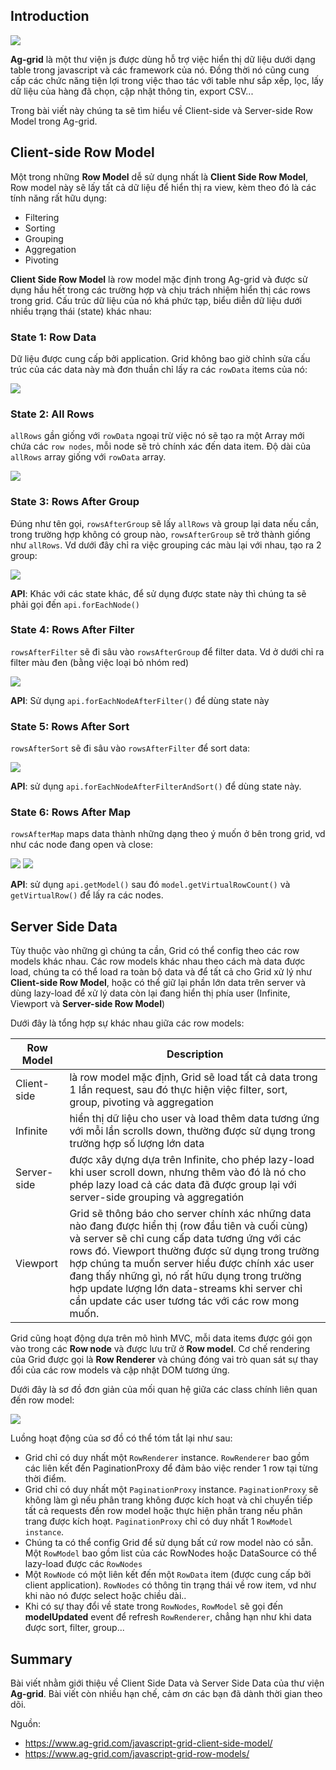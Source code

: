 ## Introduction
![](https://images.viblo.asia/2936dd04-abff-418d-a880-45537baf7b41.png)

**Ag-grid** là một thư viện js được dùng hỗ trợ việc hiển thị dữ liệu dưới dạng table trong javascript và các framework của nó. Đồng thời nó cũng cung cấp các chức năng tiện lợi trong việc thao tác với table như sắp xếp, lọc, lấy dữ liệu của hàng đã chọn, cập nhật thông tin, export CSV... 

Trong bài viết này chúng ta sẽ tìm hiểu về Client-side và Server-side Row Model trong Ag-grid.
## Client-side Row Model
Một trong những **Row Model** dễ sử dụng nhất là **Client Side Row Model**, Row model này sẽ lấy tất cả dữ liệu để hiển thị ra view, kèm theo đó là các tính năng rất hữu dụng:
* Filtering
* Sorting
* Grouping
* Aggregation
* Pivoting

**Client Side Row Model** là row model mặc định trong Ag-grid và được sử dụng hầu hết trong các trường hợp và chịu trách nhiệm hiển thị các rows trong grid. Cấu trúc dữ liệu của nó khá phức tạp, biểu diễn dữ liệu dưới nhiều trạng thái (state) khác nhau:

### State 1: Row Data
Dữ liệu được cung cấp bởi application. Grid không bao giờ chỉnh sửa cấu trúc của các data này mà đơn thuần chỉ lấy ra các `rowData` items của nó:

![](https://images.viblo.asia/5bdb215c-19b1-4879-aff2-8669e396cc87.jpg)

### State 2: All Rows
`allRows` gần giống với `rowData` ngoại trừ việc nó sẽ tạo ra một Array mới chứa các `row nodes`, mỗi node sẽ trỏ chính xác đến data item. Độ dài của `allRows` array giống với `rowData` array.

![](https://images.viblo.asia/4194a0f8-6ab9-47f0-8c3b-e18697ae0a21.jpg)

### State 3: Rows After Group
Đúng như tên gọi, `rowsAfterGroup` sẽ lấy `allRows` và group lại data nếu cần, trong trường hợp không có group nào, `rowsAfterGroup` sẽ trở thành giống như `allRows`. Vd dưới đây chỉ ra việc grouping các màu lại với nhau, tạo ra 2 group:

![](https://images.viblo.asia/cb3b6c50-dcb9-46c6-8cf2-c5eb64ff074e.jpg)

**API**: Khác với các state khác, để sử dụng được state này thì chúng ta sẽ phải gọi đến `api.forEachNode()`

### State 4: Rows After Filter
`rowsAfterFilter` sẽ đi sâu vào `rowsAfterGroup` để filter data. Vd ở dưới chỉ ra filter màu đen (bằng việc loại bỏ nhóm red)

![](https://images.viblo.asia/c628c076-5410-4ca1-b393-3024aaf03816.jpg)

**API**: Sử dụng `api.forEachNodeAfterFilter()` để dùng state này

### State 5: Rows After Sort
`rowsAfterSort` sẽ đi sâu vào `rowsAfterFilter` để sort data: 

![](https://images.viblo.asia/cc120f7e-4c02-4d3f-a1e2-63268ff5296e.jpg)

**API**: sử dụng `api.forEachNodeAfterFilterAndSort()` để dùng state này.

### State 6: Rows After Map
`rowsAfterMap` maps data thành những dạng theo ý muốn ở bên trong grid, vd như các node đang open và close:

![](https://images.viblo.asia/f2883950-a461-4f85-a272-ece18b031d7d.jpg)
![](https://images.viblo.asia/9c1850f0-0895-41f1-9421-3f5f005cae36.jpg)

**API**: sử dụng `api.getModel()` sau đó `model.getVirtualRowCount()` và `getVirtualRow()` để lấy ra các nodes.

## Server Side Data
Tùy thuộc vào những gì chúng ta cần, Grid có thể config theo các row models khác nhau. Các row models khác nhau theo cách mà data được load, chúng ta có thể load ra toàn bộ data và để tất cả cho Grid xử lý như **Client-side Row Model**, hoặc có thể giữ lại phần lớn data trên server và dùng lazy-load để xử lý data còn lại đang hiển thị phía user (Infinite, Viewport và **Server-side Row Model**)

Dưới đây là tổng hợp sự khác nhau giữa các row models:

| Row Model| Description |
| -------- | -------- |
|  Client-side  | là row model mặc định, Grid sẽ load tất cả data trong 1 lần request, sau đó thực hiện việc filter, sort, group, pivoting và aggregation  |
|Infinite |hiển thị dữ liệu cho user và load thêm data tương ứng với mỗi lần scrolls down, thường được sử dụng trong trường hợp số lượng lớn data |
|Server-side |được xây dựng dựa trên Infinite, cho phép lazy-load khi user scroll down, nhưng thêm vào đó là nó cho phép lazy load cả các data đã được group lại với server-side grouping và aggregatión |
|Viewport | Grid sẽ thông báo cho server chính xác những data nào đang được hiển thị (row đầu tiên và cuối cùng) và server sẽ chỉ cung cấp data tương ứng với các rows đó. Viewport thường được sử dụng trong trường hợp chúng ta muốn server hiểu được chính xác user đang thấy những gì, nó rất hữu dụng trong trường hợp update lượng lớn data-streams khi server chỉ cần update các user tương tác với các row mong muốn. |

Grid cũng hoạt động dựa trên mô hình MVC, mỗi data items được gói gọn vào trong các **Row node** và được lưu trữ ở **Row model**. Cơ chế rendering của Grid được gọi là **Row Renderer** và chúng đóng vai trò quan sát sự thay đổi của các row models và cập nhật DOM tương ứng.

Dưới đây là sơ đồ đơn giản của mối quan hệ giữa các class chính liên quan đến row model:

![](https://images.viblo.asia/199f819b-9ee5-4807-8fe7-d09fd82983ff.PNG)

Luồng hoạt động của sơ đồ có thể tóm tắt lại như sau:
* Grid chỉ có duy nhất một `RowRenderer` instance. `RowRenderer` bao gồm các liên kết đến PaginationProxy để đảm bảo việc render 1 row tại từng thời điểm.
* Grid chỉ có duy nhất một `PaginationProxy` instance. `PaginationProxy` sẽ không làm gì nếu phân trang không được kích hoạt và chỉ chuyển tiếp tất cả requests đến row model hoặc thực hiện phân trang nếu phân trang được kích hoạt. `PaginationProxy` chỉ có duy nhất 1 `RowModel instance`.
* Chúng ta có thể config Grid để sử dụng bất cứ row model nào có sẵn. Một `RowModel` bao gồm list của các RowNodes hoặc DataSource có thể lazy-load được các `RowNodes`
* Một `RowNode` có một liên kết đến một `RowData` item (được cung cấp bởi client application). `RowNodes` có thông tin trạng thái về row item, vd như khi nào nó được select hoặc chiều dài..
* Khi có sự thay đổi về state trong `RowNodes`, `RowModel` sẽ gọi đến **modelUpdated** event để refresh `RowRenderer`, chẳng hạn như khi data được sort, filter, group...

## Summary
Bài viết nhằm giới thiệu về Client Side Data và Server Side Data của thư viện **Ag-grid**. Bài viết còn nhiều hạn chế, cảm ơn các bạn đã dành thời gian theo dõi.

Nguồn:
* https://www.ag-grid.com/javascript-grid-client-side-model/
* https://www.ag-grid.com/javascript-grid-row-models/